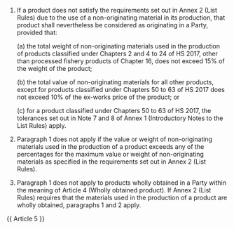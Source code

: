 1. If a product does not satisfy the requirements set out in Annex 2 (List Rules) due to the use of a non-originating material in its production, that product shall nevertheless be considered as originating in a Party, provided that:

    (a) the total weight of non-originating materials used in the production of products classified under Chapters 2 and 4 to 24 of HS 2017, other than processed fishery products of Chapter 16, does not exceed 15% of the weight of the product;

    (b) the total value of non-originating materials for all other products, except for products classified under Chapters 50 to 63 of HS 2017 does not exceed 10% of the ex-works price of the product; or

    (c) for a product classified under Chapters 50 to 63 of HS 2017, the tolerances set out in Note 7 and 8 of Annex 1 (Introductory Notes to the List Rules) apply.

2. Paragraph 1 does not apply if the value or weight of non-originating materials used in the production of a product exceeds any of the percentages for the maximum value or weight of non-originating materials as specified in the requirements set out in Annex 2 (List Rules).

3. Paragraph 1 does not apply to products wholly obtained in a Party within the meaning of Article 4 (Wholly obtained product). If Annex 2 (List Rules) requires that the materials used in the production of a product are wholly obtained, paragraphs 1 and 2 apply.

{{ Article 5 }}
